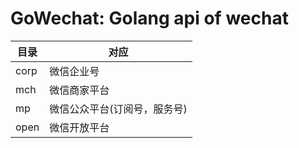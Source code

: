 # GoWechat: Golang api of wechat


目录| 对应 |
----|------|
corp | 微信企业号  |
mch | 微信商家平台  |
mp | 微信公众平台(订阅号，服务号)  |
open| 微信开放平台|